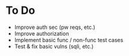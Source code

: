 # To Do
- Improve auth sec (pw reqs, etc.)
- Improve authorization
- Implement basic func / non-func test cases
- Test & fix basic vulns (sqli, etc.)